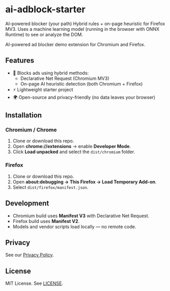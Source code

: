 # ai-adblock-starter
 AI-powered blocker (your path) Hybrid rules + on-page heuristic for Firefox MV3. Uses a machine learning model (running in the browser with ONNX Runtime) to see or analyze the DOM.

AI-powered ad blocker demo extension for Chromium and Firefox.

## Features
- 🚫 Blocks ads using hybrid methods:
  - Declarative Net Request (Chromium MV3)
  - On-page AI heuristic detection (both Chromium + Firefox)
- ⚡ Lightweight starter project
- 🌍 Open-source and privacy-friendly (no data leaves your browser)

## Installation
### Chromium / Chrome
1. Clone or download this repo.
2. Open **chrome://extensions** → enable **Developer Mode**.
3. Click **Load unpacked** and select the `dist/chromium` folder.

### Firefox
1. Clone or download this repo.
2. Open **about:debugging → This Firefox → Load Temporary Add-on**.
3. Select `dist/firefox/manifest.json`.

## Development
- Chromium build uses **Manifest V3** with Declarative Net Request.
- Firefox build uses **Manifest V2**.
- Models and vendor scripts load locally — no remote code.

## Privacy
See our [Privacy Policy](./docs/privacy.html).

## License
MIT License. See [LICENSE](./LICENSE).
